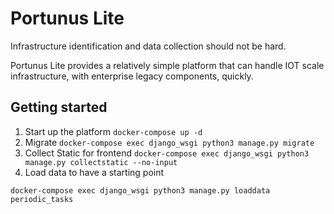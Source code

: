 # Portunus Lite

Infrastructure identification and data collection should not be hard.

Portunus Lite provides a relatively simple platform that can handle IOT scale infrastructure, with enterprise legacy components, quickly.

## Getting started

1. Start up the platform
`docker-compose up -d`
2. Migrate
`docker-compose exec django_wsgi python3 manage.py migrate`
3. Collect Static for frontend
`docker-compose exec django_wsgi python3 manage.py collectstatic --no-input`
4. Load data to have a starting point
```docker-compose exec django_wsgi python3 manage.py loaddata init_data
docker-compose exec django_wsgi python3 manage.py loaddata periodic_tasks
```